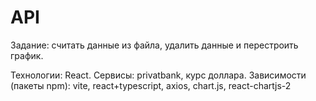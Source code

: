 # API
Задание: считать данные из файла, удалить данные и перестроить график.

Технологии: React.
Сервисы: privatbank, курс доллара.
Зависимости (пакеты npm): vite, react+typescript, axios, chart.js, react-chartjs-2

